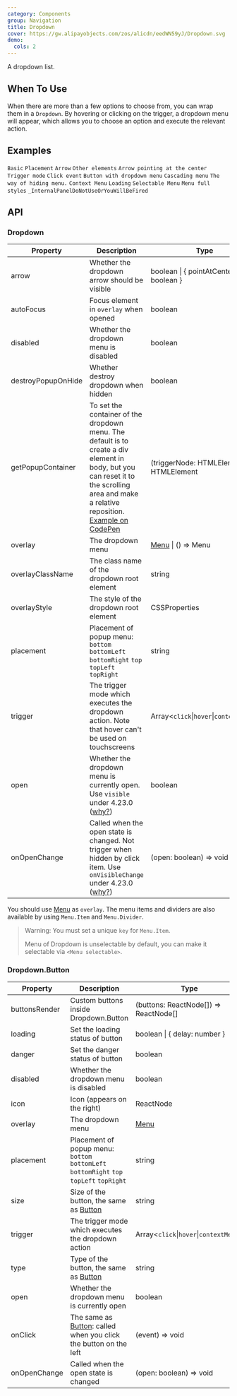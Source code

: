 ```yaml
---
category: Components
group: Navigation
title: Dropdown
cover: https://gw.alipayobjects.com/zos/alicdn/eedWN59yJ/Dropdown.svg
demo:
  cols: 2
---
```


A dropdown list.

## When To Use

When there are more than a few options to choose from, you can wrap them in a `Dropdown`. By hovering or clicking on the trigger, a dropdown menu will appear, which allows you to choose an option and execute the relevant action.

## Examples

<code src="./demo/basic.tsx">Basic</code>
<code src="./demo/placement.tsx">Placement</code>
<code src="./demo/arrow.tsx">Arrow</code>
<code src="./demo/item.tsx">Other elements</code>
<code src="./demo/arrow-center.tsx">Arrow pointing at the center</code>
<code src="./demo/trigger.tsx">Trigger mode</code>
<code src="./demo/event.tsx">Click event</code>
<code src="./demo/dropdown-button.tsx">Button with dropdown menu</code>
<code src="./demo/sub-menu.tsx">Cascading menu</code>
<code src="./demo/overlay-open.tsx">The way of hiding menu.</code>
<code src="./demo/context-menu.tsx">Context Menu</code>
<code src="./demo/loading.tsx">Loading</code>
<code src="./demo/selectable.tsx">Selectable Menu</code>
<code src="./demo/menu-full.tsx">Menu full styles</code>
<code src="./demo/render-panel.tsx">_InternalPanelDoNotUseOrYouWillBeFired</code>

## API

### Dropdown

| Property | Description | Type | Default | Version |
| --- | --- | --- | --- | --- |
| arrow | Whether the dropdown arrow should be visible | boolean \| { pointAtCenter: boolean } | false |  |
| autoFocus | Focus element in `overlay` when opened | boolean | false | 4.21.0 |
| disabled | Whether the dropdown menu is disabled | boolean | - |  |
| destroyPopupOnHide | Whether destroy dropdown when hidden | boolean | false |  |
| getPopupContainer | To set the container of the dropdown menu. The default is to create a div element in body, but you can reset it to the scrolling area and make a relative reposition. [Example on CodePen](https://codepen.io/afc163/pen/zEjNOy?editors=0010) | (triggerNode: HTMLElement) => HTMLElement | () => document.body |  |
| overlay | The dropdown menu | [Menu](/components/menu) \| () => Menu | - |  |
| overlayClassName | The class name of the dropdown root element | string | - |  |
| overlayStyle | The style of the dropdown root element | CSSProperties | - |  |
| placement | Placement of popup menu: `bottom` `bottomLeft` `bottomRight` `top` `topLeft` `topRight` | string | `bottomLeft` |  |
| trigger | The trigger mode which executes the dropdown action. Note that hover can't be used on touchscreens | Array&lt;`click`\|`hover`\|`contextMenu`> | \[`hover`] |  |
| open | Whether the dropdown menu is currently open. Use `visible` under 4.23.0 ([why?](/docs/react/faq#why-open)) | boolean | - | 4.23.0 |
| onOpenChange | Called when the open state is changed. Not trigger when hidden by click item. Use `onVisibleChange` under 4.23.0 ([why?](/docs/react/faq#why-open)) | (open: boolean) => void | - | 4.23.0 |

You should use [Menu](/components/menu/) as `overlay`. The menu items and dividers are also available by using `Menu.Item` and `Menu.Divider`.

> Warning: You must set a unique `key` for `Menu.Item`.
>
> Menu of Dropdown is unselectable by default, you can make it selectable via `<Menu selectable>`.

### Dropdown.Button

| Property | Description | Type | Default | Version |
| --- | --- | --- | --- | --- |
| buttonsRender | Custom buttons inside Dropdown.Button | (buttons: ReactNode\[]) => ReactNode\[] | - |  |
| loading | Set the loading status of button | boolean \| { delay: number } | false |  |
| danger | Set the danger status of button | boolean | - | 4.23.0 |
| disabled | Whether the dropdown menu is disabled | boolean | - |  |
| icon | Icon (appears on the right) | ReactNode | - |  |
| overlay | The dropdown menu | [Menu](/components/menu) | - |  |
| placement | Placement of popup menu: `bottom` `bottomLeft` `bottomRight` `top` `topLeft` `topRight` | string | `bottomLeft` |  |
| size | Size of the button, the same as [Button](/components/button/#API) | string | `default` |  |
| trigger | The trigger mode which executes the dropdown action | Array&lt;`click`\|`hover`\|`contextMenu`> | \[`hover`] |  |
| type | Type of the button, the same as [Button](/components/button/#API) | string | `default` |  |
| open | Whether the dropdown menu is currently open | boolean | - | 4.23.0 |
| onClick | The same as [Button](/components/button/#API): called when you click the button on the left | (event) => void | - |  |
| onOpenChange | Called when the open state is changed | (open: boolean) => void | - | 4.23.0 |
